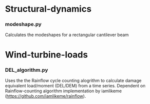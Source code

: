 # Structural-dynamics
### modeshape.py
Calculates the modeshapes for a rectangular cantilever beam

# Wind-turbine-loads

### DEL_algorithm.py
Uses the the Rainflow cycle counting alogrithm to calculate damage equivalent load/moment (DEL/DEM) from a time series. Dependent on Rainflow-counting algorithm implementation by iamlikeme (https://github.com/iamlikeme/rainflow).
